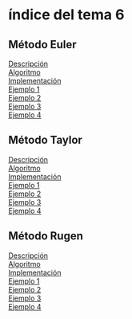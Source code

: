 <h1>índice del tema 6</h1>

<h2>Método Euler</h2>
<a href="Metodo_Euler/Descripcion.md">Descripción</a></br>
<a href="Metodo_Euler/Algoritmo.md">Algoritmo</a></br>
<a href="Metodo_Euler/Implementación.md">Implementación</a></br>
<a href="Metodo_Euler/Ejemplo01.md">Ejemplo 1</a></br>
<a href="Metodo_Euler/Ejemplo02.md">Ejemplo 2</a></br>
<a href="Metodo_Euler/Ejemplo03.md">Ejemplo 3</a></br>
<a href="Metodo_Euler/Ejemplo04.md">Ejemplo 4</a></br>

<h2>Método Taylor</h2>
<a href="Metodo_Taylor/Descripcion.md">Descripción</a></br>
<a href="Metodo_Taylor/Algoritmo.md">Algoritmo</a></br>
<a href="Metodo_Taylor/Implementacion.md">Implementación</a></br>
<a href="Metodo_Taylor/Ejemplo01.md">Ejemplo 1</a></br>
<a href="Metodo_Taylor/Ejemplo02.md">Ejemplo 2</a></br>
<a href="Metodo_Taylor/Ejemplo03.md">Ejemplo 3</a></br>
<a href="Metodo_Taylor/Ejemplo04.md">Ejemplo 4</a></br>

<h2>Método Rugen</h2>
<a href="Metodo_Rugen/Descripcion.md">Descripción</a></br>
<a href="Metodo_Rugen/Algoritmo.md">Algoritmo</a></br>
<a href="Metodo_Rugen/Implementacion.md">Implementación</a></br>
<a href="Metodo_Rugen/Ejemplo01.md">Ejemplo 1</a></br>
<a href="Metodo_Rugen/Ejemplo02.md">Ejemplo 2</a></br>
<a href="Metodo_Rugen/Ejemplo03.md">Ejemplo 3</a></br>
<a href="Metodo_Rugen/Ejemplo04.md">Ejemplo 4</a></br>
